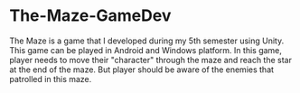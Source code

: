 # The-Maze-GameDev
The Maze is a game that I developed during my 5th semester using Unity. This game can be played in Android and Windows platform. In this game, player needs to move their "character" through the maze and reach the star at the end of the maze. But player should be aware of the enemies that patrolled in this maze.
